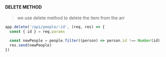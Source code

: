 #### DELETE METHOD

> we use delete method to delete the item from the arr

```js
app.delete('/api/people/:id', (req, res) => {
  const { id } = req.params

  const newPeople = people.filter((person) => person.id !== Number(id))
  res.send(newPeople)
})
```
